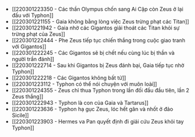 - [[220301223350 - Các thần Olympus chốn sang Ai Cập còn Zeus ở lại đấu với Typhon]]
- [[220301221155 - Gaia không bằng lòng việc Zeus trừng phạt các Titan]]
- [[220301221942 - Gaia nhờ các Gigantos giải thoát các Titan khỏi sự trừng phạt của Zeus]]
- [[220301222444 - Phe Zeus tiếp tục chiến thắng trong cuộc giao tranh với Gigantos]]
- [[220301222245 - Các Gigantos sẽ bị chết nếu cùng lúc bị thần và người trần đánh]]
- [[220301222714 - Sau khi Gigantos bị Zeus đánh bại, Gaia tiếp tục nhờ Typhon]]
- [[220301222218 - Các Gigantos không bất tử]]
- [[220301223112 - Typhon có thể nói chuyện với muôn loài]]
- [[220301224355 - Zeus chỉ thua Typhon trong lần đối đầu đầu tiên, lần 2 Zeus thắng]]
- [[220301222943 - Typhon là con của Gaia và Tartarus]]
- [[220301223636 - Typhon hạ gục Zeus, lóc hết gân và nhốt ở đảo Sicile]]
- [[220301223903 - Hermes va Pan quyết định đi giải cứu Zeus khỏi tay Typhon]]
